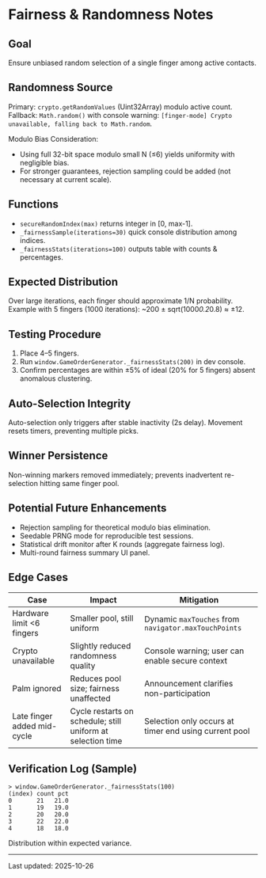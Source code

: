 # Fairness & Randomness Notes

## Goal
Ensure unbiased random selection of a single finger among active contacts.

## Randomness Source
Primary: `crypto.getRandomValues` (Uint32Array) modulo active count.
Fallback: `Math.random()` with console warning: `[finger-mode] Crypto unavailable, falling back to Math.random`.

Modulo Bias Consideration:
- Using full 32-bit space modulo small N (≤6) yields uniformity with negligible bias.
- For stronger guarantees, rejection sampling could be added (not necessary at current scale).

## Functions
- `secureRandomIndex(max)` returns integer in [0, max-1].
- `_fairnessSample(iterations=30)` quick console distribution among indices.
- `_fairnessStats(iterations=100)` outputs table with counts & percentages.

## Expected Distribution
Over large iterations, each finger should approximate 1/N probability. Example with 5 fingers (1000 iterations): ~200 ± sqrt(1000*0.2*0.8) ≈ ±12.

## Testing Procedure
1. Place 4–5 fingers.
2. Run `window.GameOrderGenerator._fairnessStats(200)` in dev console.
3. Confirm percentages are within ±5% of ideal (20% for 5 fingers) absent anomalous clustering.

## Auto-Selection Integrity
Auto-selection only triggers after stable inactivity (2s delay). Movement resets timers, preventing multiple picks.

## Winner Persistence
Non-winning markers removed immediately; prevents inadvertent re-selection hitting same finger pool.

## Potential Future Enhancements
- Rejection sampling for theoretical modulo bias elimination.
- Seedable PRNG mode for reproducible test sessions.
- Statistical drift monitor after K rounds (aggregate fairness log).
- Multi-round fairness summary UI panel.

## Edge Cases
| Case | Impact | Mitigation |
|------|--------|------------|
| Hardware limit <6 fingers | Smaller pool, still uniform | Dynamic `maxTouches` from `navigator.maxTouchPoints` |
| Crypto unavailable | Slightly reduced randomness quality | Console warning; user can enable secure context |
| Palm ignored | Reduces pool size; fairness unaffected | Announcement clarifies non-participation |
| Late finger added mid-cycle | Cycle restarts on schedule; still uniform at selection time | Selection only occurs at timer end using current pool |

## Verification Log (Sample)
```
> window.GameOrderGenerator._fairnessStats(100)
(index) count pct
0       21   21.0
1       19   19.0
2       20   20.0
3       22   22.0
4       18   18.0
```
Distribution within expected variance.

---
Last updated: 2025-10-26

